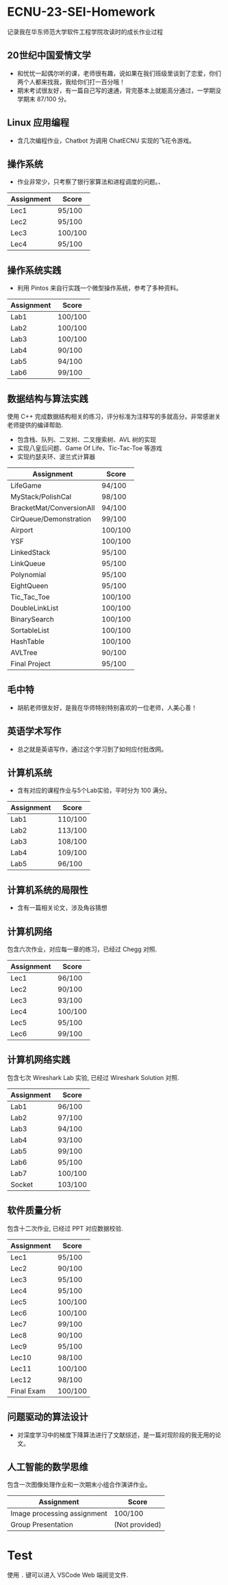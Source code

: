 # ECNU-23-SEI-Homework
记录我在华东师范大学软件工程学院攻读时的成长作业过程

## 20世纪中国爱情文学
- 和忧忧一起偶尔听的课，老师很有趣，说如果在我们班级里谈到了恋爱，你们两个人都来找我，我给你们打一百分哦！
- 期末考试很友好，有一篇自己写的速通，背完基本上就能高分通过，一学期没学期末 87/100 分。

## Linux 应用编程
- 含几次编程作业，Chatbot 为调用 ChatECNU 实现的飞花令游戏。

## 操作系统
- 作业非常少，只考察了银行家算法和进程调度的问题。、

| **Assignment**   | **Score** |
|------------------|-----------|
| Lec1             | 95/100    |
| Lec2             | 95/100    |
| Lec3             | 100/100   |
| Lec4             | 95/100    |


## 操作系统实践
- 利用 Pintos 来自行实践一个微型操作系统，参考了多种资料。

| **Assignment**   | **Score** |
|------------------|-----------|
| Lab1             | 100/100   |
| Lab2             | 100/100   |
| Lab3             | 100/100   |
| Lab4             | 90/100    |
| Lab5             | 94/100    |
| Lab6             | 99/100    |


## 数据结构与算法实践
使用 C++ 完成数据结构相关的练习，评分标准为注释写的多就高分。非常感谢关老师提供的编译帮助.
- 包含栈、队列、二叉树、二叉搜索树、AVL 树的实现                                    
- 实现八皇后问题、Game Of Life、Tic-Tac-Toe 等游戏              
- 实现约瑟夫环、波兰式计算器

| **Assignment**   | **Score** |
|------------------|-----------|
| LifeGame         | 94/100    |
| MyStack/PolishCal| 98/100    |
| BracketMat/ConversionAll | 94/100 |
| CirQueue/Demonstration | 99/100 |
| Airport          | 100/100   |
| YSF              | 100/100   |
| LinkedStack      | 95/100    |
| LinkQueue        | 95/100    |
| Polynomial       | 95/100    |
| EightQueen       | 95/100    |
| Tic_Tac_Toe      | 100/100   |
| DoubleLinkList   | 100/100   |
| BinarySearch     | 100/100   |
| SortableList     | 100/100   |
| HashTable        | 100/100   |
| AVLTree          | 90/100    |
| Final Project    | 95/100    |


## 毛中特  
- 胡航老师很友好，是我在华师特别特别喜欢的一位老师，人美心善！

## 英语学术写作        
- 总之就是英语写作，通过这个学习到了如何应付批改网。

## 计算机系统             
- 含有对应的课程作业与5个Lab实验，平时分为 100 满分。

| **Assignment**   | **Score** |
|------------------|-----------|
| Lab1             | 110/100   |
| Lab2             | 113/100   |
| Lab3             | 108/100   |
| Lab4             | 109/100   |
| Lab5             | 96/100    |

  
## 计算机系统的局限性           
- 含有一篇相关论文，涉及角谷猜想

## 计算机网络
包含六次作业，对应每一章的练习，已经过 Chegg 对照.

| **Assignment**   | **Score** |
|------------------|-----------|
| Lec1             | 96/100    |
| Lec2             | 90/100    |
| Lec3             | 93/100    |
| Lec4             | 100/100   |
| Lec5             | 95/100    |
| Lec6             | 99/100    |


## 计算机网络实践
包含七次 Wireshark Lab 实验, 已经过 Wireshark Solution 对照.

| **Assignment**   | **Score** |
|------------------|-----------|
| Lab1             | 96/100    |
| Lab2             | 97/100    |
| Lab3             | 94/100    |
| Lab4             | 93/100    |
| Lab5             | 99/100    |
| Lab6             | 95/100    |
| Lab7             | 100/100   |
| Socket           | 103/100   |


## 软件质量分析
包含十二次作业, 已经过 PPT 对应数据校验.

| **Assignment**   | **Score** |
|------------------|-----------|
| Lec1             | 95/100    |
| Lec2             | 90/100    |
| Lec3             | 95/100    |
| Lec4             | 95/100    |
| Lec5             | 100/100   |
| Lec6             | 100/100   |
| Lec7             | 99/100    |
| Lec8             | 90/100    |
| Lec9             | 95/100    |
| Lec10            | 98/100    |
| Lec11            | 100/100   |
| Lec12            | 98/100    |
| Final Exam       | 100/100   |


## 问题驱动的算法设计
- 对深度学习中的梯度下降算法进行了文献综述，是一篇对现阶段的我无用的论文。
  
## 人工智能的数学思维
包含一次图像处理作业和一次期末小组合作演讲作业。

| **Assignment**   | **Score** |
|------------------|-----------|
| Image processing assignment | 100/100 |
| Group Presentation | (Not provided) |

# Test
使用 `.` 键可以进入 VSCode Web 端阅览文件.

